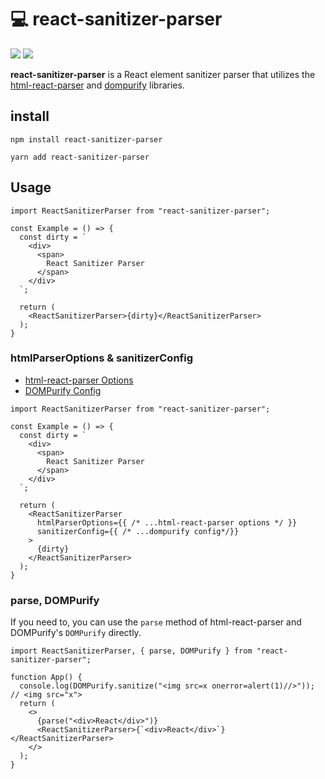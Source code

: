 # 💻 react-sanitizer-parser

<p>
  <a href="https://www.npmjs.com/package/react-sanitizer-parser" target="_blank">
  <img src="https://img.shields.io/npm/v/react-sanitizer-parser.svg"></a>
  <a href="https://www.npmjs.com/package/react-sanitizer-parser" target="_blank">
  <img src="https://img.shields.io/npm/dt/react-sanitizer-parser.svg"></a>
</p>

<b>react-sanitizer-parser</b> is a React element sanitizer parser that utilizes the [html-react-parser](https://github.com/remarkablemark/html-react-parser) and [dompurify](https://github.com/cure53/DOMPurify) libraries.

## install
```
npm install react-sanitizer-parser
```
```
yarn add react-sanitizer-parser
```

## Usage
```tsx
import ReactSanitizerParser from "react-sanitizer-parser";

const Example = () => {
  const dirty = `
    <div>
      <span>
        React Sanitizer Parser
      </span>
    </div>
  `;

  return (
    <ReactSanitizerParser>{dirty}</ReactSanitizerParser>
  );
}
```

### htmlParserOptions & sanitizerConfig
- [html-react-parser Options](https://github.com/remarkablemark/html-react-parser#usage)
- [DOMPurify Config](https://github.com/cure53/DOMPurify#can-i-configure-dompurify)

```tsx
import ReactSanitizerParser from "react-sanitizer-parser";

const Example = () => {
  const dirty = `
    <div>
      <span>
        React Sanitizer Parser
      </span>
    </div>
  `;

  return (
    <ReactSanitizerParser 
      htmlParserOptions={{ /* ...html-react-parser options */ }} 
      sanitizerConfig={{ /* ...dompurify config*/}}
    >
      {dirty}
    </ReactSanitizerParser>
  );
}
```

### parse, DOMPurify
If you need to, you can use the `parse` method of html-react-parser and DOMPurify's `DOMPurify` directly.

```tsx
import ReactSanitizerParser, { parse, DOMPurify } from "react-sanitizer-parser";

function App() {
  console.log(DOMPurify.sanitize("<img src=x onerror=alert(1)//>")); // <img src="x">
  return (
    <>
      {parse("<div>React</div>")}
      <ReactSanitizerParser>{`<div>React</div>`}</ReactSanitizerParser>
    </>
  );
}
```